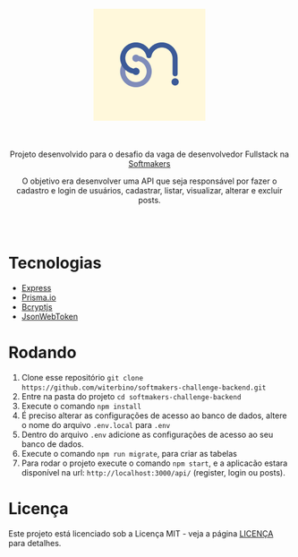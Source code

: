 <div align="center">
  <br/>
  <div>
    <img src="github/logo.png" />
  </div>
  <br/>
  <br/>
  <p>
    Projeto desenvolvido para o desafio da vaga de desenvolvedor Fullstack na <a href="https://www.softmakers.com.br/">Softmakers</a></p>

  <p>O objetivo era desenvolver uma API que seja responsável por fazer o cadastro e login de usuários, cadastrar, listar, visualizar, alterar e excluir posts.</p>
<br/>
<br/>
</div>

# Tecnologias

- [Express](https://expressjs.com/)
- [Prisma.io](https://www.prisma.io/)
- [Bcryptjs](https://github.com/dcodeIO/bcrypt.js#readme)
- [JsonWebToken](https://github.com/auth0/node-jsonwebtoken)

# Rodando

1. Clone esse repositório `git clone https://github.com/witerbino/softmakers-challenge-backend.git`
2. Entre na pasta do projeto `cd softmakers-challenge-backend`
3. Execute o comando `npm install`
4. É preciso alterar as configurações de acesso ao banco de dados, altere o nome do arquivo `.env.local` para `.env`
5. Dentro do arquivo `.env` adicione as configurações de acesso ao seu banco de dados.
6. Execute o comando `npm run migrate`, para criar as tabelas
7. Para rodar o projeto execute o comando `npm start`, e a aplicacão estara disponível na url: `http://localhost:3000/api/` (register, login ou posts).

# Licença

Este projeto está licenciado sob a Licença MIT - veja a página [LICENÇA](https://opensource.org/licenses/MIT) para detalhes.